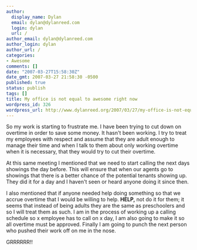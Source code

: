 ```yaml
---
author:
  display_name: Dylan
  email: dylan@dylanreed.com
  login: dylan
  url: /
author_email: dylan@dylanreed.com
author_login: dylan
author_url: /
categories:
- Awesome
comments: []
date: "2007-03-27T15:58:30Z"
date_gmt: 2007-03-27 21:58:30 -0500
published: true
status: publish
tags: []
title: My office is not equal to awesome right now
wordpress_id: 326
wordpress_url: http://www.dylanreed.org/2007/03/27/my-office-is-not-equal-to-awesome-right-now/
---
```


So my work is starting to frustrate me. I have been trying to cut down on overtime in order to save some money. It hasn't been working. I try to treat my employees with respect and assume that they are adult enough to manage their time and when I talk to them about only working overtime when it is necessary, that they would try to cut their overtime.

At this same meeting I mentioned that we need to start calling the next days showings the day before. This will ensure that when our agents go to showings that there is a better chance of the potential tenants showing up. They did it for a day and I haven't seen or heard anyone doing it since then.

I also mentioned that if anyone needed help doing something so that we accrue overtime that I would be willing to help. **HELP,** not do it for them; it seems that instead of being adults they are the same as preschoolers and so I will treat them as such. I am in the process of working up a calling schedule so x employee has to call on x day, I am also going to make it so all overtime must be approved. Finally I am going to punch the next person who pushed their work off on me in the nose. 

GRRRRRR!!
